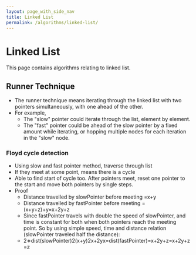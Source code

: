```yaml
---
layout: page_with_side_nav
title: Linked List
permalink: /algorithms/linked-list/
---
```


# Linked List
This page contains algorithms relating to linked list.

## Runner Technique
- The runner technique means iterating through the linked list with two pointers simultaneously, with one ahead of the other.
- For example, 
  - The "slow" pointer could iterate through the list, element by element.
  - The "fast" pointer could be ahead of the slow pointer by a fixed amount while iterating, or hopping multiple nodes for each iteration in the "slow" node.

### Floyd cycle detection
- Using slow and fast pointer method, traverse through list
- If they meet at some point, means there is a cycle
- Able to find start of cycle too. After pointers meet, reset one pointer to the start and move both pointers by single steps. 
- Proof
  - Distance travelled by slowPointer before meeting =x+y
  - Distance travelled by fastPointer before meeting =(x+y+z)+y=x+2y+z
  - Since fastPointer travels with double the speed of slowPointer, and time is constant for both when both pointers reach the meeting point. So by using simple speed, time and distance relation (slowPointer traveled half the distance):
  - 2∗dist(slowPointer)2(x+y)2x+2yx=dist(fastPointer)=x+2y+z=x+2y+z=z